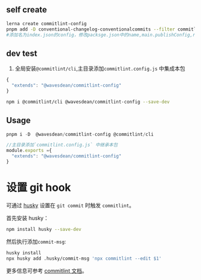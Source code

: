 <!--
 * @Description:
 * @Autor: zengbotao@myhexin.com
 * @Date: 2024-07-07 10:00:57
 * @LastEditTime: 2024-07-07 15:35:08
-->

## self create

```bash
lerna create commitlint-config 
pnpm add -D conventional-changelog-conventionalcommits --filter commitlint-config 
#添加名为index.json的config，修改packsge.json中的name,main.publishConfig,repository
```

## dev test

1. 全局安装`@commitlint/cli`,主目录添加`commitlint.config.js` 中集成本包

```js
{
  "extends": "@wavesdean/commitlint-config"
}
```

```bash
npm i @commitlint/cli @wavesdean/commitlint-config --save-dev

```

## Usage

```js
pnpm i -D  @wavesdean/commitlint-config @commitlint/cli

//主目录添加`commitlint.config.js` 中继承本包
module.exports ={
  "extends": "@wavesdean/commitlint-config"
}
```
# 设置 git hook

可通过 [husky](https://www.npmjs.com/package/husky) 设置在 `git commit` 时触发 `commitlint`。

首先安装 husky：

```bash
npm install husky --save-dev
```

然后执行添加`commit-msg`:

```bash
husky install
npx husky add .husky/commit-msg 'npx commitlint --edit $1'
```

更多信息可参考 [commitlint 文档](https://commitlint.js.org/#/guides-local-setup?id=install-husky)。